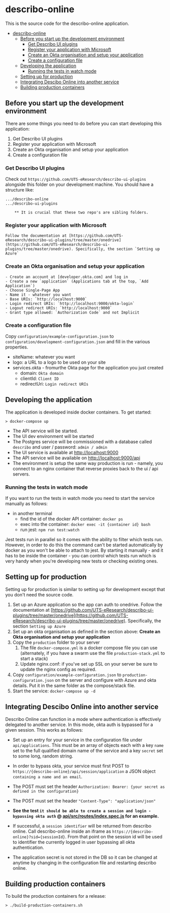 # describo-online

This is the source code for the describo-online application.

- [describo-online](#describo-online)
  - [Before you start up the development environment](#before-you-start-up-the-development-environment)
    - [Get Describo UI plugins](#get-describo-ui-plugins)
    - [Register your application with Microsoft](#register-your-application-with-microsoft)
    - [Create an Okta organisation and setup your application](#create-an-okta-organisation-and-setup-your-application)
    - [Create a configuration file](#create-a-configuration-file)
  - [Developing the application](#developing-the-application)
    - [Running the tests in watch mode](#running-the-tests-in-watch-mode)
  - [Setting up for production](#setting-up-for-production)
  - [Integrating Descibo Online into another service](#integrating-descibo-online-into-another-service)
  - [Building production containers](#building-production-containers)

## Before you start up the development environment

There are some things you need to do before you can start developing this application:

1. Get Describo UI plugins
2. Register your application with Microsoft
3. Create an Okta organisation and setup your application
4. Create a configuration file

### Get Describo UI plugins

Check out `https://github.com/UTS-eResearch/describo-ui-plugins` alongside this folder on your development machine. You should have a structure like:

```
.../describo-online
.../describo-ui-plugins

    ** It is crucial that these two repo's are sibling folders.
```

### Register your application with Microsoft

    Follow the documentation at [https://github.com/UTS-eResearch/describo-ui-plugins/tree/master/onedrive](https://github.com/UTS-eResearch/describo-ui-plugins/tree/master/onedrive). Specifically, the section `Setting up Azure`

### Create an Okta organisation and setup your application

    - Create an account at [developer.okta.com] and log in
    - Create a new `application` (Applications tab at the top, `Add Application`)
    - Choose Single-Page App
    - Name it - whatever you want
    - Base URIs: `http://localhost:9000`
    - Login redirect URIs: `http://localhost:9000/okta-login`
    - Logout redirect URIs: `http://localhost:9000`
    - Grant type allowed: `Authorization Code` and not Implicit

### Create a configuration file

Copy `configuration/example-configuration.json` to `configuration/development-configuration.json` and fill in the various properties.

-   siteName: whatever you want
-   logo: a URL to a logo to be used on your site
-   services.okta - fromurthe Okta page for the application you just created
    -   domain: `Okta domain`
    -   clientId: `Client ID`
    -   redirectUri: `Login redirect URIs`

## Developing the application

The application is developed inside docker containers. To get started:

```
> docker-compose up
```

-   The API service will be started.
-   The UI dev environment will be started
-   The Postgres service will be commissioned with a database called `describo` and user / password: `admin / admin`
-   The UI service is available at [http://localhost:9000](http://localhost:9000)
-   The API service will be available on [http://localhost:9000/api](http://localhost:9000/api)
-   The environment is setup the same way production is run - namely, you connect to an nginx container that reverse proxies back to the ui / api servers.

### Running the tests in watch mode

If you want to run the tests in watch mode you need to start the service manually as follows:

-   in another terminal
    -   find the id of the docker API container: `docker ps`
    -   exec into the container: `docker exec -it {container id} bash`
    -   run jest: `npm run test:watch`

Jest tests run in parallel so it comes with the ability to filter which tests run. However, in order
to do this the command can't be started automatically by docker as you won't be able to attach to
jest. By starting it manually - and it has to be inside the container - you can control which tests
run which is very handy when you're developing new tests or checking existing ones.

## Setting up for production

Setting up for production is similar to setting up for development except that you don't need the source code.

1. Set up an Azure application so the app can auth to onedrive. Follow the documentation at [https://github.com/UTS-eResearch/describo-ui-plugins/tree/master/onedrive](https://github.com/UTS-eResearch/describo-ui-plugins/tree/master/onedrive). Specifically, the section `Setting up Azure`
2. Set up an okta organisation as defined in the section above: **Create an Okta organisation and setup your application**
3. Copy the `production` folder to your server
    1. The file `docker-compose.yml` is a docker compose file you can use (alternately, if you have a swarm use the file `production-stack.yml` to start a stack)
    2. Update nginx.conf: if you've set up SSL on your server be sure to update the nginx config as required.
4. Copy `configuration/example-configuration.json` to `production-configuration.json` on the server and configure with Azure and okta details. Put it in the same folder as the compose/stack file.
5. Start the service: `docker-compose up -d`

## Integrating Descibo Online into another service

Describo Online can function in a mode where authentication is effectively delegated to another service. In
this mode, okta auth is bypassed for a given session. This works as follows:

-   Set up an entry for your service in the configuration file under `api/applications`. This must be an array of objects each with a key `name` set to the full qualified domain name of the service and a key `secret` set to some long, random string.
-   In order to bypass okta, your service must first POST to `https://{describo-online}/api/session/application` a JSON object `containing a name and an email`.
-   The POST must set the header `Authorization: Bearer: {your secret as defined in the configuration}`
-   The POST must set the header `"Content-Type": "application/json"`

-   **See the test `it should be able to create a session and login - bypassing okta auth` @ [api/src/routes/index.spec.js](https://github.com/UTS-eResearch/describo-online/blob/master/api/src/routes/index.spec.js#L48) for an example.**

-   If successful, a `session identifier` will be returned from describo online. Call describo-online inside an iframe as `https://{describo-online}?sid={sessionId}`. From that point on the session id will be used to identifier the currently logged in user bypassing all okta authentication.

-   The application secret is not stored in the DB so it can be changed at anytime by changing in the configuration file and restarting describo online.

## Building production containers

To build the production containers for a release:

```
> ./build-production-containers.sh
```
